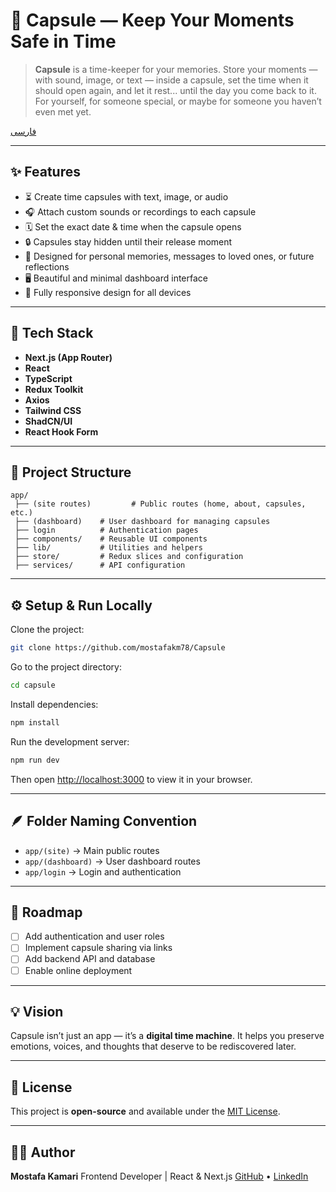 # 🌌 Capsule — Keep Your Moments Safe in Time

> **Capsule** is a time-keeper for your memories.
Store your moments — with sound, image, or text — inside a capsule, set the time when it should open again, and let it rest... until the day you come back to it.
For yourself, for someone special, or maybe for someone you haven’t even met yet.

[فارسی](./README.fa.md)

---

## ✨ Features

- ⏳ Create time capsules with text, image, or audio
- 🎧 Attach custom sounds or recordings to each capsule
- 🗓️ Set the exact date & time when the capsule opens
- 🔒 Capsules stay hidden until their release moment
- 💌 Designed for personal memories, messages to loved ones, or future reflections
- 🖥️ Beautiful and minimal dashboard interface
- 📱 Fully responsive design for all devices

---

## 🧠 Tech Stack

- **Next.js (App Router)**
- **React**
- **TypeScript**
- **Redux Toolkit**
- **Axios**
- **Tailwind CSS**
- **ShadCN/UI**
- **React Hook Form**

---

## 📁 Project Structure

```
app/
 ├── (site routes)         # Public routes (home, about, capsules, etc.)
 ├── (dashboard)    # User dashboard for managing capsules
 ├── login          # Authentication pages
 ├── components/    # Reusable UI components
 ├── lib/           # Utilities and helpers
 ├── store/         # Redux slices and configuration
 ├── services/      # API configuration
```

---

## ⚙️ Setup & Run Locally

Clone the project:

```bash
git clone https://github.com/mostafakm78/Capsule
```

Go to the project directory:

```bash
cd capsule
```

Install dependencies:

```bash
npm install
```

Run the development server:

```bash
npm run dev
```

Then open [http://localhost:3000](http://localhost:3000) to view it in your browser.

---

## 🪶 Folder Naming Convention

- `app/(site)` → Main public routes
- `app/(dashboard)` → User dashboard routes
- `app/login` → Login and authentication

---

## 🚀 Roadmap

- [ ] Add authentication and user roles
- [ ] Implement capsule sharing via links
- [ ] Add backend API and database
- [ ] Enable online deployment

---

## 💡 Vision

Capsule isn’t just an app — it’s a **digital time machine**.
It helps you preserve emotions, voices, and thoughts that deserve to be rediscovered later.

---

## 📜 License

This project is **open-source** and available under the [MIT License](LICENSE).

---

## 🧑‍💻 Author

**Mostafa Kamari**
Frontend Developer | React & Next.js
[GitHub](https://github.com/mostafakm78) • [LinkedIn](http://linkedin.com/in/mostafa-kamari-b82450351)

